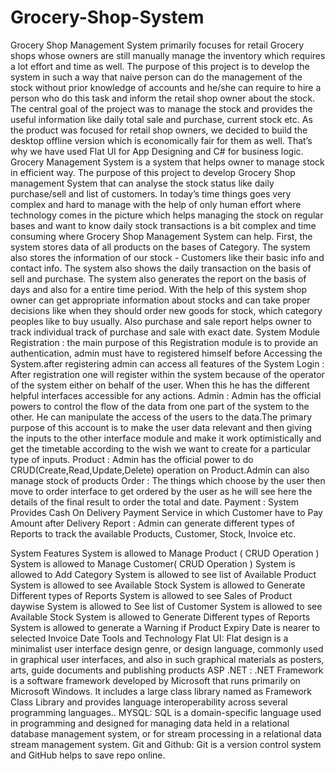 # Grocery-Shop-System

Grocery Shop Management System primarily focuses for retail Grocery shops whose owners are still manually manage the inventory which requires a lot effort and time as well. The purpose of this project is to develop the system in such a way that naive person can do the management of the stock without prior knowledge of accounts and he/she can require to hire a person who do this task and inform the retail shop owner about the stock. 
The central goal of the project was to manage the stock and provides the useful information like daily total sale and purchase, current stock etc. As the product was focused for retail shop owners, we decided to build the desktop offline version which is economically fair for them as well. That’s why we have used Flat UI for App Designing and C# for business logic.
Grocery Management System is a system that helps owner to manage stock in efficient way. The purpose of this project to develop Grocery Shop management System that can analyse the stock status like daily purchase/sell and list of customers.
In today’s time things goes very complex and hard to manage with the help of only human effort where technology comes in the picture which helps managing the stock on regular bases and want to know daily stock transactions is a bit complex and time consuming where Grocery Shop Management System can help.
First, the system stores data of all products on the bases of Category. The system also stores the information of our stock - Customers like their basic info and contact info. The system also shows the daily transaction on the basis of sell and purchase. The system also generates the report on the basis of days and also for a entire time period. With the help of this system shop owner can get appropriate information about stocks and can take proper decisions like when they should order new goods for stock, which category peoples like to buy usually. Also purchase and sale report helps owner to track individual track of purchase and sale with exact date.
System Module 
Registration : the main purpose of this Registration module is to provide an authentication, admin must have to registered himself before Accessing the System.after registering admin can access all features of the System
Login : After registration one will register within the system because of the operator of the system either on behalf of the user. When this he has the different helpful interfaces accessible for any actions.
Admin : Admin has the official powers to control the flow of the data from one part of the system to the other. He can manipulate the access of the users to the data.The primary purpose of this account is to make the user data relevant and then giving the inputs to the other interface module and make it work optimistically and get the timetable according to the wish we want to create for a particular type of inputs.
Product : Admin has the official power to do CRUD(Create,Read,Update,Delete) operation on Product.Admin can also manage stock of products
Order : The things which choose by the user then move to order interface to get ordered by the user as he will see here the details of the final result to order the total and date.
Payment : System Provides Cash On Delivery Payment Service in which Customer have to Pay Amount after Delivery 
Report : Admin can generate different types of Reports to track the available Products, Customer, Stock, Invoice etc.   

 System Features
System is allowed to  Manage Product ( CRUD Operation )
System is allowed to Manage Customer( CRUD Operation )
System is allowed to Add Category
System is allowed to see list of Available Product
System is allowed to see Available Stock
System is allowed to Generate Different types of Reports
System is allowed to see Sales of Product  daywise
System is allowed to See list of Customer
System is allowed to see Available Stock
System is allowed to Generate Different types of Reports
System is allowed to generate a Warning if Product Expiry Date is nearer to selected Invoice Date
Tools and Technology
Flat UI: Flat design is a minimalist user interface design genre, or design language, commonly used in graphical user interfaces, and also in such graphical materials as posters, arts, guide documents and publishing products
ASP .NET : .NET Framework is a software framework developed by Microsoft that runs primarily on Microsoft Windows. It includes a large class library named as Framework Class Library and provides language interoperability across several programming languages..
MYSQL: SQL is a domain-specific language used in programming and designed for managing data held in a relational database management system, or for stream processing in a relational data stream management system.
Git and Github: Git is a version control system and GitHub helps to save repo online.
